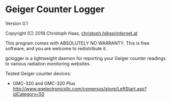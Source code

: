 # Geiger Counter Logger
Version 0.1

Copyright (C) 2018 Christoph Haas, christoph.h@sprinternet.at

This program comes with ABSOLUTELY NO WARRANTY.
This is free software, and you are welcome to redistribute it.

gclogger is a lightweight daemon for reporting your 
Geiger counter readings to various radiation monitoring websites.

Tested Geiger counter devices:
- GMC-320 and GMC-320 Plus
  http://www.gqelectronicsllc.com/comersus/store/LeftStart.asp?idCategory=50
